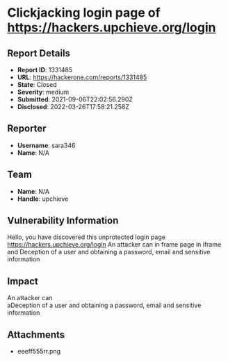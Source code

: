 # Clickjacking login page of https://hackers.upchieve.org/login

## Report Details
- **Report ID**: 1331485
- **URL**: https://hackerone.com/reports/1331485
- **State**: Closed
- **Severity**: medium
- **Submitted**: 2021-09-06T22:02:56.290Z
- **Disclosed**: 2022-03-26T17:58:21.258Z

## Reporter
- **Username**: sara346
- **Name**: N/A

## Team
- **Name**: N/A
- **Handle**: upchieve

## Vulnerability Information
Hello, you have discovered this unprotected login page
https://hackers.upchieve.org/login
An attacker can 
in frame page
in iframe 
and Deception of a user and obtaining a password, email and sensitive information

## Impact

An attacker can  
aDeception of a user and obtaining a password, email and sensitive information

## Attachments
- eeeff555rr.png
